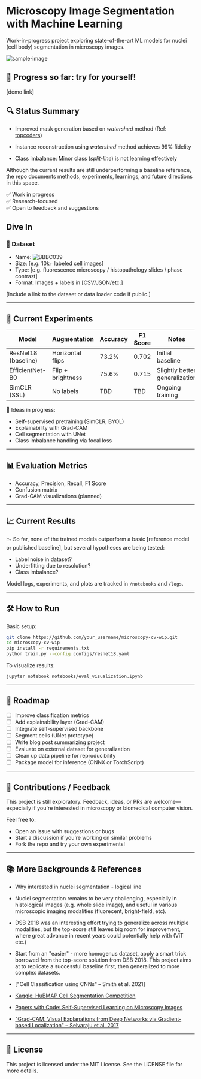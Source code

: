 # Microscopy Image Segmentation with Machine Learning  
Work-in-progress project exploring state-of-the-art ML models for nuclei (cell body) segmentation in microscopy images.

![sample-image](link_to_image_or_placeholder.png)


## 🧬 Progress so far: try for yourself!
[demo link]


## 🔍 Status Summary

- Improved mask generation based on *watershed* method (Ref: [topcoders](https://www.kaggle.com/competitions/data-science-bowl-2018/discussion/54741))

- Instance reconstruction using *watershed* method achieves 99% fidelity

- Class imbalance: Minor class (*split-line*) is not learning effectively

Although the current results are still underperforming a baseline reference, the repo documents methods, experiments, learnings, and future directions in this space.

✅ Work in progress  
✅ Research-focused  
✅ Open to feedback and suggestions


## Dive In

### 📁 Dataset

- Name: ![BBBC039](https://bbbc.broadinstitute.org/BBBC039)
- Size: [e.g. 10k+ labeled cell images]
- Type: [e.g. fluorescence microscopy / histopathology slides / phase contrast]
- Format: Images + labels in [CSV/JSON/etc.]

[Include a link to the dataset or data loader code if public.]

---

## 🧪 Current Experiments

| Model              | Augmentation       | Accuracy | F1 Score | Notes                          |
|-------------------|--------------------|----------|----------|--------------------------------|
| ResNet18 (baseline) | Horizontal flips    | 73.2%    | 0.702    | Initial baseline               |
| EfficientNet-B0    | Flip + brightness   | 75.6%    | 0.715    | Slightly better generalization |
| SimCLR (SSL)       | No labels           | TBD      | TBD      | Ongoing training               |

🧠 Ideas in progress:
- Self-supervised pretraining (SimCLR, BYOL)
- Explainability with Grad-CAM
- Cell segmentation with UNet
- Class imbalance handling via focal loss

---

## 📊 Evaluation Metrics

- Accuracy, Precision, Recall, F1 Score
- Confusion matrix
- Grad-CAM visualizations (planned)

---

## 📈 Current Results

📉 So far, none of the trained models outperform a basic [reference model or published baseline], but several hypotheses are being tested:

- Label noise in dataset?
- Underfitting due to resolution?
- Class imbalance?

Model logs, experiments, and plots are tracked in `/notebooks` and `/logs`.

---

## 🛠 How to Run

Basic setup:

```bash
git clone https://github.com/your_username/microscopy-cv-wip.git
cd microscopy-cv-wip
pip install -r requirements.txt
python train.py --config configs/resnet18.yaml
```

To visualize results:

```bash
jupyter notebook notebooks/eval_visualization.ipynb
```
---

## 🧭 Roadmap

- [ ] Improve classification metrics  
- [ ] Add explainability layer (Grad-CAM)  
- [ ] Integrate self-supervised backbone  
- [ ] Segment cells (UNet prototype)  
- [ ] Write blog post summarizing project  
- [ ] Evaluate on external dataset for generalization  
- [ ] Clean up data pipeline for reproducibility  
- [ ] Package model for inference (ONNX or TorchScript)

---

## 🤝 Contributions / Feedback

This project is still exploratory. Feedback, ideas, or PRs are welcome—especially if you're interested in microscopy or biomedical computer vision.

Feel free to:
- Open an issue with suggestions or bugs
- Start a discussion if you’re working on similar problems
- Fork the repo and try your own experiments!

---

## 📚 More Backgrounds & References

- Why interested in nuclei segmentation - logical line
 - Nuclei segmentation remains to be very challenging, especially in histological images (e.g. whole slide image), and useful in various microscopic imaging modalities (fluorecent, bright-field, etc).
 - DSB 2018 was an interesting effort trying to generalize across multiple modalities, but the top-score still leaves big room for improvement, where great advance in recent years could potentially help with (ViT etc.)
 - Start from an "easier" - more homogenus dataset, apply a smart trick borrowed from the top-score solution from DSB 2018. This project aims at to replicate a successful baseline first, then generalized to more complex datasets.



- ["Cell Classification using CNNs" – Smith et al. 2021]  
- [Kaggle: HuBMAP Cell Segmentation Competition](https://www.kaggle.com/competitions/hubmap-organ-segmentation)  
- [Papers with Code: Self-Supervised Learning on Microscopy Images](https://paperswithcode.com/task/microscopy-image-classification)  
- ["Grad-CAM: Visual Explanations from Deep Networks via Gradient-based Localization" – Selvaraju et al. 2017](https://arxiv.org/abs/1610.02391)

---

## 🧾 License

This project is licensed under the MIT License. See the LICENSE file for more details.
